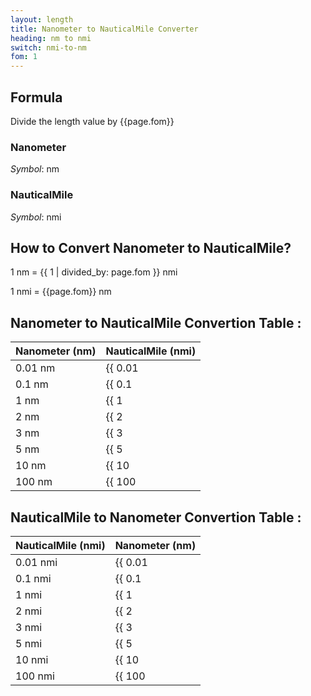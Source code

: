 ```yaml
---
layout: length
title: Nanometer to NauticalMile Converter
heading: nm to nmi
switch: nmi-to-nm
fom: 1
---
```


## Formula
Divide the length value by {{page.fom}}

### Nanometer
*Symbol*: nm

### NauticalMile
*Symbol*: nmi

## How to Convert Nanometer to NauticalMile?
1 nm = {{ 1 | divided_by: page.fom }} nmi

1 nmi = {{page.fom}} nm

## Nanometer to NauticalMile Convertion Table :

| Nanometer (nm) | NauticalMile (nmi) |
| ---- | ---- |
| 0.01 nm | {{ 0.01 | divided_by: page.fom | round: 5 }} nmi |
| 0.1 nm | {{ 0.1 | divided_by: page.fom | round: 5 }} nmi |
| 1 nm | {{ 1 | divided_by: page.fom | round: 5 }} nmi |
| 2 nm | {{ 2 | divided_by: page.fom | round: 5 }} nmi |
| 3 nm | {{ 3 | divided_by: page.fom | round: 5 }} nmi |
| 5 nm | {{ 5 | divided_by: page.fom | round: 5 }} nmi |
| 10 nm | {{ 10 | divided_by: page.fom | round: 5 }} nmi |
| 100 nm | {{ 100 | divided_by: page.fom | round: 5 }} nmi |

## NauticalMile to Nanometer Convertion Table :

| NauticalMile (nmi) | Nanometer (nm) |
| ---- | ---- |
| 0.01 nmi | {{ 0.01 | times: page.fom | round: 5 }} nm |
| 0.1 nmi | {{ 0.1 | times: page.fom | round: 5 }} nm |
| 1 nmi | {{ 1 | times: page.fom | round: 5 }} nm |
| 2 nmi | {{ 2 | times: page.fom | round: 5 }} nm |
| 3 nmi | {{ 3 | times: page.fom | round: 5 }} nm |
| 5 nmi | {{ 5 | times: page.fom | round: 5 }} nm |
| 10 nmi | {{ 10 | times: page.fom | round: 5 }} nm |
| 100 nmi | {{ 100 | times: page.fom | round: 5 }} nm |

<script>
selectInput[0].selected = true
selectOutput[10].selected = true
</script>
